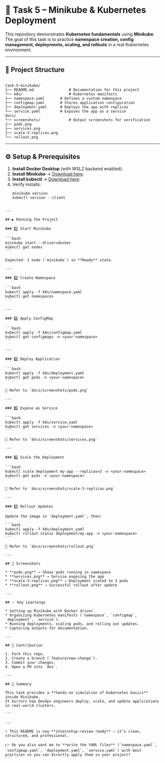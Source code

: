 # 🚀 Task 5 – Minikube & Kubernetes Deployment

This repository demonstrates **Kubernetes fundamentals** using **Minikube**.  
The goal of this task is to practice **namespace creation, config management, deployments, scaling, and rollouts** in a real Kubernetes environment.

---

## 📂 Project Structure

```

task-5-minikube/
├── README.md                # Documentation for this project
└── k8s/                     # Kubernetes manifests
├── namespace.yaml       # Defines a custom namespace
├── configmap.yaml       # Stores application configuration
├── deployment.yaml      # Deploys the app with replicas
└── service.yaml         # Exposes the app as a service
docs/
└── screenshots/             # Output screenshots for verification
├── pods.png
├── services.png
├── scale-3-replicas.png
└── rollout.png

````

---

## ⚙️ Setup & Prerequisites

1. **Install Docker Desktop** (with WSL2 backend enabled).
2. **Install Minikube** → [Download here](https://minikube.sigs.k8s.io/docs/start/).
3. **Install kubectl** → [Download here](https://kubernetes.io/docs/tasks/tools/).
4. Verify installs:
   ```powershell
   minikube version
   kubectl version --client
````

---

## ▶️ Running the Project

### 1️⃣ Start Minikube

```bash
minikube start --driver=docker
kubectl get nodes
```

Expected: 1 node (`minikube`) in **Ready** state.

---

### 2️⃣ Create Namespace

```bash
kubectl apply -f k8s/namespace.yaml
kubectl get namespaces
```

---

### 3️⃣ Apply ConfigMap

```bash
kubectl apply -f k8s/configmap.yaml
kubectl get configmaps -n <your-namespace>
```

---

### 4️⃣ Deploy Application

```bash
kubectl apply -f k8s/deployment.yaml
kubectl get pods -n <your-namespace>
```

📸 Refer to `docs/screenshots/pods.png`

---

### 5️⃣ Expose as Service

```bash
kubectl apply -f k8s/service.yaml
kubectl get services -n <your-namespace>
```

📸 Refer to `docs/screenshots/services.png`

---

### 6️⃣ Scale the Deployment

```bash
kubectl scale deployment my-app --replicas=3 -n <your-namespace>
kubectl get pods -n <your-namespace>
```

📸 Refer to `docs/screenshots/scale-3-replicas.png`

---

### 7️⃣ Rollout Updates

Update the image in `deployment.yaml`, then:

```bash
kubectl apply -f k8s/deployment.yaml
kubectl rollout status deployment/my-app -n <your-namespace>
```

📸 Refer to `docs/screenshots/rollout.png`

---

## 📸 Screenshots

* **pods.png** → Shows pods running in namespace
* **services.png** → Service exposing the app
* **scale-3-replicas.png** → Deployment scaled to 3 pods
* **rollout.png** → Successful rollout after update

---

## ✅ Key Learnings

* Setting up Minikube with Docker driver.
* Organizing Kubernetes manifests (`namespace`, `configmap`, `deployment`, `service`).
* Running deployments, scaling pods, and rolling out updates.
* Capturing outputs for documentation.

---

## 🤝 Contribution

1. Fork this repo.
2. Create a branch (`feature/new-change`).
3. Commit your changes.
4. Open a PR into `dev`.

---

## 📌 Summary

This task provides a **hands-on simulation of Kubernetes basics** inside Minikube.
It mirrors how DevOps engineers deploy, scale, and update applications in real-world clusters.

```

---

⚡ This README is now **internship-review ready** — it’s clean, structured, and professional.  

👉 Do you also want me to **write the YAML files** (`namespace.yaml`, `configmap.yaml`, `deployment.yaml`, `service.yaml`) with best practices so you can directly apply them in your project?
```
